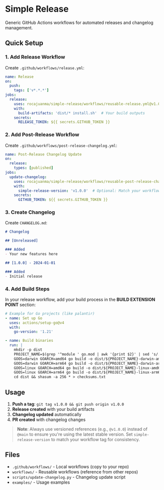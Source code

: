 # Simple Release

Generic GitHub Actions workflows for automated releases and changelog management.

## Quick Setup

### 1. Add Release Workflow

Create `.github/workflows/release.yml`:

```yaml
name: Release
on:
  push:
    tags: ['v*.*.*']
jobs:
  release:
    uses: rocajuanma/simple-release/workflows/reusable-release.yml@v1.0.0
    with:
      build-artifacts: 'dist/* install.sh'  # Your build outputs
    secrets:
      RELEASE_TOKEN: ${{ secrets.GITHUB_TOKEN }}
```

### 2. Add Post-Release Workflow

Create `.github/workflows/post-release-changelog.yml`:

```yaml
name: Post-Release Changelog Update
on:
  release:
    types: [published]
jobs:
  update-changelog:
    uses: rocajuanma/simple-release/workflows/reusable-post-release-changelog.yml@v1.0.0
    with:
      simple-release-version: 'v1.0.0'  # Optional: Match your workflow tag
    secrets:
      GITHUB_TOKEN: ${{ secrets.GITHUB_TOKEN }}
```

### 3. Create Changelog

Create `CHANGELOG.md`:

```markdown
# Changelog

## [Unreleased]

### Added
- Your new features here

## [1.0.0] - 2024-01-01

### Added
- Initial release
```

### 4. Add Build Steps

In your release workflow, add your build process in the **BUILD EXTENSION POINT** section:

```yaml
# Example for Go projects (like palantir)
- name: Set up Go
  uses: actions/setup-go@v4
  with:
    go-version: '1.21'

- name: Build binaries
  run: |
    mkdir -p dist
    PROJECT_NAME=$(grep '^module ' go.mod | awk '{print $2}' | sed 's/.*\///')
    GOOS=darwin GOARCH=amd64 go build -o dist/${PROJECT_NAME}-darwin-amd64 ./cmd/terminal
    GOOS=darwin GOARCH=arm64 go build -o dist/${PROJECT_NAME}-darwin-arm64 ./cmd/terminal
    GOOS=linux GOARCH=amd64 go build -o dist/${PROJECT_NAME}-linux-amd64 ./cmd/terminal
    GOOS=linux GOARCH=arm64 go build -o dist/${PROJECT_NAME}-linux-arm64 ./cmd/terminal
    cd dist && shasum -a 256 * > checksums.txt
```

## Usage

1. **Push a tag**: `git tag v1.0.0 && git push origin v1.0.0`
2. **Release created** with your build artifacts
3. **Changelog updated** automatically
4. **PR created** with changelog changes

> **Note**: Always use versioned references (e.g., `@v1.0.0`) instead of `@main` to ensure you're using the latest stable version. Set `simple-release-version` to match your workflow tag for consistency.


## Files

- `.github/workflows/` - Local workflows (copy to your repo)
- `workflows/` - Reusable workflows (reference from other repos)
- `scripts/update-changelog.py` - Changelog update script
- `examples/` - Usage examples